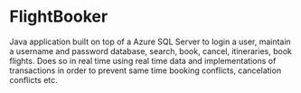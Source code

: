 # FlightBooker
Java application built on top of a Azure SQL Server to login a user, maintain a username and password database, search, book, cancel, itineraries, book flights. Does so in real time using real time data and implementations of transactions in order to prevent same time booking conflicts, cancelation conflicts etc. 
